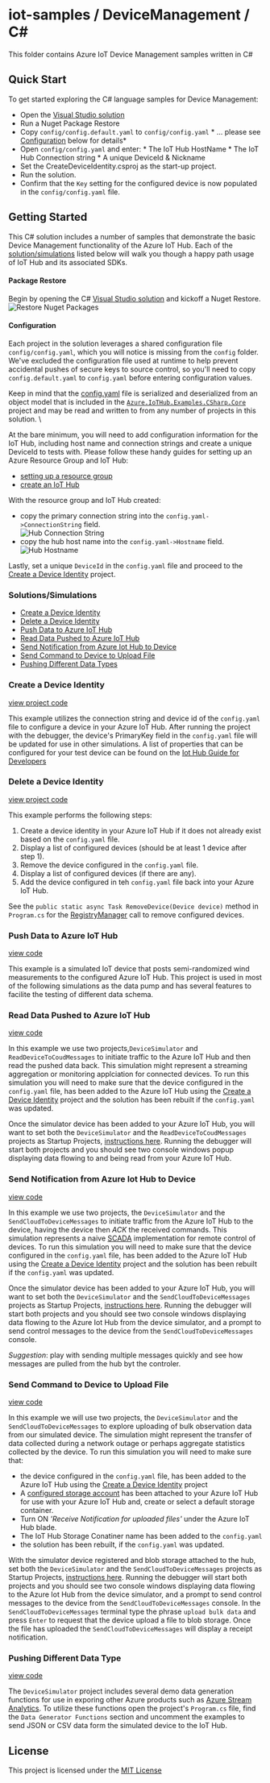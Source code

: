 # iot-samples / DeviceManagement / C#
This folder contains Azure IoT Device Management samples written in C#

## Quick Start
To get started exploring the C# language samples for Device Management: 
* Open the [Visual Studio solution](/DeviceManagement/csharp/Azure.IoTHub.Examples.CSharp.DeviceManagement.sln)
* Run a Nuget Package Restore 
* Copy `config/config.default.yaml` to `config/config.yaml` \* ... please see [Configuration](#configuration) below for details\* 
* Open `config/config.yaml` and enter: 
        * The IoT Hub HostName
        * The IoT Hub Connection string
        * A unique DeviceId & Nickname
* Set the CreateDeviceIdentity.csproj as the start-up project.
* Run the solution. 
* Confirm that the `Key` setting for the configured device is now populated in the `config/config.yaml` file.

## Getting Started 
This C# solution includes a number of samples that demonstrate the basic Device Management functionality of the Azure 
IoT Hub.  Each of the [solution/simulations](#solutions/simulations) listed below will walk you though a happy path 
usage of IoT Hub and its associated SDKs.  

#### Package Restore
Begin by opening the C# [Visual Studio solution](/DeviceManagement/csharp/Azure.IoTHub.Examples.CSharp.DeviceManagement.sln) and
kickoff a Nuget Restore.
![Restore Nuget Packages][rnp]

#### Configuration
Each project in the solution leverages a shared configuration file `config/config.yaml`, which you will notice is missing from 
the `config` folder.  We've excluded the configuration file used at runtime to help prevent accidental pushes of secure keys 
to source control, so you'll need to copy `config.default.yaml` to `config.yaml` before entering configuration values. 

Keep in mind that the [config.yaml](/DeviceManagement/csharp/config.default.yaml) file is serialized and deserialized from an object
model that is included in the [`Azure.IoTHub.Examples.CSharp.Core`](/DeviceManagement/csharp/Core/README.md) project and may be read and
written to from any number of projects in this solution.  \

At the bare minimum, you will need to add configuration information for the IoT Hub, including host name and connection strings and 
create a unique DeviceId to tests with.  Please follow these handy guides for setting up an Azure Resource Group and IoT Hub:  
* [setting up a resource group](https://azure.microsoft.com/en-us/documentation/articles/resource-group-portal/)
* [create an IoT Hub](https://azure.microsoft.com/en-us/documentation/articles/iot-hub-csharp-csharp-getstarted/#create-an-iot-hub)

With the resource group and IoT Hub created:
* copy the primary connection string into the `config.yaml->ConnectionString` field.  
![Hub Connection String][cstring]
* copy the hub host name into the `config.yaml->Hostname` field.
![Hub Hostname][hostname]

Lastly, set a unique `DeviceId` in the `config.yaml` file and proceed to the [Create a Device Identity](#create-a-device-identity)
project.

### Solutions/Simulations
* [Create a Device Identity](#create-a-device-identity)
* [Delete a Device Identity](#delete-a-device-identity)
* [Push Data to Azure IoT Hub](#push-data-to-azure-iot-hub)
* [Read Data Pushed to Azure IoT Hub](#read-data-pushed-to-azure-iot-hub)
* [Send Notification from Azure Iot Hub to Device](#send-notification-from-azure-iot-hub-to-device)
* [Send Command to Device to Upload File](#send-command-to-device-to-upload-file)
* [Pushing Different Data Types](#pushing-different-data-types)

### Create a Device Identity
[view project code](/DeviceManagement/csharp/CreateDeviceIdentity/Program.cs)

This example utilizes the connection string and device id of the `config.yaml` file to configure
a device in your Azure IoT Hub.  After running the project with the debugger, the device's PrimaryKey
field in the `config.yaml` file will be updated for use in other simulations.  A list of properties
that can be configured for your test device can be found on the [Iot Hub Guide for Developers](https://azure.microsoft.com/en-us/documentation/articles/iot-hub-devguide/#device-identity-registry)

### Delete a Device Identity
[view project code](/DeviceManagement/csharp/DeleteDevice/Program.cs)

This example performs the following steps:
1. Create a device identity in your Azure IoT Hub if it does not already exist based on the `config.yaml` file.
2. Display a list of configured devices (should be at least 1 device after step 1).
3. Remove the device configured in the `config.yaml` file.
4. Display a list of configured devices (if there are any).
5. Add the device configured in teh `config.yaml` file back into your Azure IoT Hub.

See the ``public static async Task RemoveDevice(Device device)`` method in `Program.cs` for the [RegistryManager](https://msdn.microsoft.com/en-us/library/microsoft.azure.devices.registrymanager.aspx#Anchor_3)
call to remove configured devices.

### Push Data to Azure IoT Hub
[view code](/DeviceManagement/csharp/DeviceSimulator/Program.cs)

This example is a simulated IoT device that posts semi-randomized wind measurements to the configured
Azure IoT Hub.  This project is used in most of the following simulations as the data pump and has
several features to facilite the testing of different data schema.


### Read Data Pushed to Azure IoT Hub
[view code](/DeviceManagement/csharp/ReadDeviceToCoudMessages/Program.cs)


In this example we use two projects,`DeviceSimulator` and `ReadDeviceToCoudMessages` to initiate traffic
to the Azure IoT Hub and then read the pushed data back.  This simulation might represent a streaming aggregation
or monitoring applciation for connected devices.  To run this simulation you will need to make sure that the device
configured in the `config.yaml` file, has been added to the Azure IoT Hub using the [Create a Device Identity](#create-a-device-identity)
project and the solution has been rebuilt if the `config.yaml` was updated.

Once the simulator device has been added to your Azure IoT Hub, you will want to set both the `DeviceSimulator`
and the `ReadDeviceToCoudMessages` projects as Startup Projects, [instructions here](https://msdn.microsoft.com/en-us/library/ms165413.aspx).
Running the debugger will start both projects and you should see two console windows popup displaying data
flowing to and being read from your Azure IoT Hub.

### Send Notification from Azure Iot Hub to Device
[view code](/DeviceManagement/csharp/SendCloudToDeviceMessages/Program.cs)

In this example we use two projects, the `DeviceSimulator` and the `SendCloudToDeviceMessages` to initiate traffic
from the Azure IoT Hub to the device, having the device then *ACK* the received commands.  This simulation represents a naive [SCADA](https://en.wikipedia.org/wiki/SCADA)
implementation for remote control of devices. To run this simulation you will need to make sure that the device
configured in the `config.yaml` file, has been added to the Azure IoT Hub using the [Create a Device Identity](#create-a-device-identity)
project and the solution has been rebuilt if the `config.yaml` was updated.

Once the simulator device has been added to your Azure IoT Hub, you will want to set both the `DeviceSimulator`
and the `SendCloudToDeviceMessages` projects as Startup Projects, [instructions here](https://msdn.microsoft.com/en-us/library/ms165413.aspx).
Running the debugger will start both projects and you should see two console windows displaying data
flowing to the Azure Iot Hub from the device simulator, and a prompt to send control messages to the device
from the `SendCloudToDeviceMessages` console.

*Suggestion*: play with sending multiple messages quickly and see how messages are pulled from the hub byt the controler.

### Send Command to Device to Upload File
[view code](/DeviceManagement/csharp/SendCloudToDeviceMessages/Program.cs)

In this example we will use two projects, the `DeviceSimulator` and the `SendCloudToDeviceMessages` to explore
uploading of bulk observation data from our simulated device.  The simulation might represent the transfer of data collected
during a network outage or perhaps aggregate statistics collected by the device.  To run this simulation you will need to make sure that:
* the device configured in the `config.yaml` file, has been added to the Azure IoT Hub using the [Create a Device Identity](#create-a-device-identity)
project
* A [configured storage account](https://azure.microsoft.com/en-us/documentation/articles/iot-hub-manage-through-portal/#file-upload)
has been attached to your Azure IoT Hub for use with your Azure IoT Hub and, create or select a default storage container.
* Turn ON *'Receive Notification for uploaded files'* under the Azure IoT Hub blade.
* The IoT Hub Storage Conatiner name has been added to the `config.yaml`
* the solution has been rebuilt, if the `config.yaml` was updated.

With the simulator device registered and blob storage attached to the hub, set both the `DeviceSimulator`
and the `SendCloudToDeviceMessages` projects as Startup Projects, [instructions here](https://msdn.microsoft.com/en-us/library/ms165413.aspx).
Running the debugger will start both projects and you should see two console windows displaying data
flowing to the Azure Iot Hub from the device simulator, and a prompt to send control messages to the device
from the `SendCloudToDeviceMessages` console.  In the `SendCloudToDeviceMessages` terminal type the phrase
`upload bulk data` and press `Enter` to request that the device upload a file to blob storage.  Once the file
has uploaded the `SendCloudToDeviceMessages` will display a receipt notification.

### Pushing Different Data Type
[view code](/DeviceManagement/csharp/DeviceSimulator/Program.cs)

The `DeviceSimulator` project includes several demo data generation functions for use in exporing other Azure products
such as [Azure Stream Analytics](https://azure.microsoft.com/en-us/services/stream-analytics/).  To utilize these functions 
open the project's `Program.cs` file, find the `Data Generator Functions` section and uncomment the examples to send 
JSON or CSV data form the simulated device to the IoT Hub.

## License
This project is licensed under the [MIT License](/LICENSE.txt)


[rnp]: /DeviceManagement/csharp/assets/rnp.png "Restore Nuget Packages"
[cstring]: /DeviceManagement/csharp/assets/cstring.png "Connection String"
[hostname]: /DeviceManagement/csharp/assets/hostname.png "Hostname"